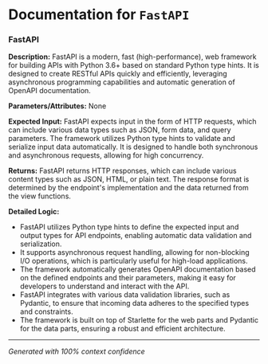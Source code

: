 # Documentation for `FastAPI`

### FastAPI

**Description:**
FastAPI is a modern, fast (high-performance), web framework for building APIs with Python 3.6+ based on standard Python type hints. It is designed to create RESTful APIs quickly and efficiently, leveraging asynchronous programming capabilities and automatic generation of OpenAPI documentation.

**Parameters/Attributes:**
None

**Expected Input:**
FastAPI expects input in the form of HTTP requests, which can include various data types such as JSON, form data, and query parameters. The framework utilizes Python type hints to validate and serialize input data automatically. It is designed to handle both synchronous and asynchronous requests, allowing for high concurrency.

**Returns:**
FastAPI returns HTTP responses, which can include various content types such as JSON, HTML, or plain text. The response format is determined by the endpoint's implementation and the data returned from the view functions.

**Detailed Logic:**
- FastAPI utilizes Python type hints to define the expected input and output types for API endpoints, enabling automatic data validation and serialization.
- It supports asynchronous request handling, allowing for non-blocking I/O operations, which is particularly useful for high-load applications.
- The framework automatically generates OpenAPI documentation based on the defined endpoints and their parameters, making it easy for developers to understand and interact with the API.
- FastAPI integrates with various data validation libraries, such as Pydantic, to ensure that incoming data adheres to the specified types and constraints.
- The framework is built on top of Starlette for the web parts and Pydantic for the data parts, ensuring a robust and efficient architecture.

---
*Generated with 100% context confidence*
